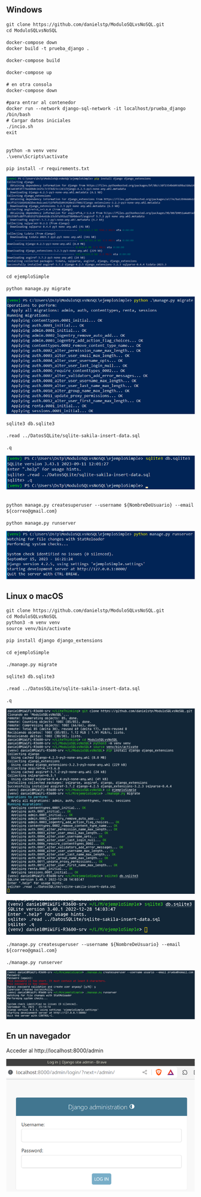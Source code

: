 ## Windows

```
git clone https://github.com/danielstp/ModuloSQLvsNoSQL.git
cd ModuloSQLvsNoSQL

docker-compose down
docker build -t prueba_django . 

docker-compose build

docker-compose up

# en otra consola
docker-compose down

#para entrar al contenedor
docker run --network django-sql-network -it localhost/prueba_django /bin/bash
# Cargar datos iniciales
./incio.sh
exit


python -m venv venv
.\venv\Scripts\activate

pip install -r requirements.txt
```
![](../Imgs/PipInstallDjango+extensions.png)

```
cd ejemploSimple

python manage.py migrate
```

![](../Imgs/DjangoMigrate.png)

```
sqlite3 db.sqlite3

.read ../DatosSQLite/sqlite-sakila-insert-data.sql

.q

```
![](../Imgs/CargarDatosEnSQLite.png)
```

python manage.py createsuperuser --username ${NombreDeUsuario} --email ${correo@gmail.com}

python manage.py runserver

```
![](../Imgs/DjangoRunServer.png)


## Linux o macOS

```
git clone https://github.com/danielstp/ModuloSQLvsNoSQL.git
cd ModuloSQLvsNoSQL
python3 -m venv venv
source venv/bin/activate

pip install django django_extensions

cd ejemploSimple

./manage.py migrate

sqlite3 db.sqlite3

.read ../DatosSQLite/sqlite-sakila-insert-data.sql

.q

```
![](../Imgs/PasosEnLinux.png)

![](../Imgs/FinalizarCargaDeDatosEnLinux.png)
```
./manage.py createsuperuser --username ${NombreDeUsuario} --email ${correo@gmail.com}

./manage.py runserver
```
![](../Imgs/EjecutarDjangoEnLinux.png)

## En un navegador

Acceder al http://localhost:8000/admin

![](../Imgs/Localhost8000.png)